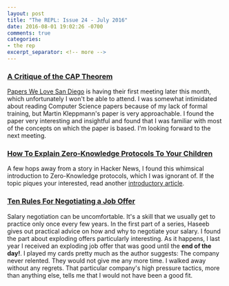 ```yaml
---
layout: post
title: "The REPL: Issue 24 - July 2016"
date: 2016-08-01 19:02:26 -0700
comments: true
categories:
- the rep
excerpt_separator: <!-- more -->
---
```


### [A Critique of the CAP Theorem][cap]

[Papers We Love San Diego][papers] is having their first meeting later this month, which unfortunately I won't be able to attend. I was somewhat intimidated about reading Computer Science papers because of my lack of formal training, but Martin Kleppmann's paper is very approachable. I found the paper very interesting and insightful and found that I was familiar with most of the concepts on which the paper is based. I'm looking forward to the next meeting.

### [How To Explain Zero-Knowledge Protocols To Your Children][zero]

A few hops away from a story in Hacker News, I found this whimsical introduction to Zero-Knowledge protocols, which I was ignorant of. If the topic piques your interested, read another [introductory article][zero_2].

### [Ten Rules For Negotiating a Job Offer][ten]

Salary negotiation can be uncomfortable. It's a skill that we usually get to practice only once every few years. In the first part of a series, Haseeb gives out practical advice on how and why to negotiate your salary. I found the part about exploding offers particularly interesting. As it happens, I last year I received an exploding job offer that was good until the **end of the day!**. I played my cards pretty much as the author suggests: The company never relented. They would not give me any more time. I walked away without any regrets. That particular company's high pressure tactics, more than anything else, tells me that I would not have been a good fit.

[cap]: https://arxiv.org/abs/1509.05393
[papers]: https://www.meetup.com/Papers-We-Love-San-Diego/
[zero]: http://pages.cs.wisc.edu/~mkowalcz/628.pdf
[zero_2]: http://blog.cryptographyengineering.com/2014/11/zero-knowledge-proofs-illustrated-primer.html
[ten]: http://haseebq.com/
